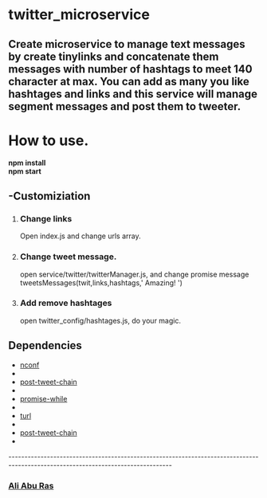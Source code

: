 # twitter_microservice
Create microservice to manage text messages by create tinylinks and concatenate them messages with number of hashtags to meet 140 character at max.
You can add as many you like hashtages and links and this service will manage segment messages and post them to tweeter.
---------------------------------------------------------------------------------------------------------------------------------
<h1>How to use.</h1>
  <strong>npm install</strong><br>
  <strong>npm start</strong>


<h2>-Customiziation</h2>
  <ol>
  <li>
  <h3>Change links</h3>
    <p>Open index.js and change urls array.</p>
  </li>
  <li>
  <h3>Change tweet message.</h3>
    <p>open service/twitter/twitterManager.js, and change promise message  tweetsMessages(twit,links,hashtags,' Amazing! ')</p>
  </li>
  <li> 
  <h3>Add remove hashtages</h3>
    <p>open twitter_config/hashtages.js, do your magic.</p>
  </li>
  </ol>

  
 <h2>Dependencies</h2>
 <ul>
 <li><a href='https://www.npmjs.com/package/nconf'>nconf</a><li>
 <li><a href='https://www.npmjs.com/package/post-tweet-chain'>post-tweet-chain</a><li>
 <li><a href='https://www.npmjs.com/package/promise-while'>promise-while</a><li>
 <li><a href='https://www.npmjs.com/package/turl'>turl</a><li>
 <li><a href='https://www.npmjs.com/package/post-tweet-chain'>post-tweet-chain</a><li>
 </ul>
---------------------------------------------------------------------------------------------------------------------------------
<h3><a href="mailto:aliaburas80@gmail.com">Ali Abu Ras</a><h3>
